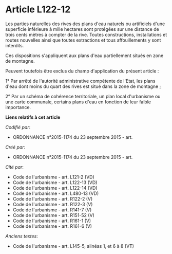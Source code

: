 # Article L122-12

Les parties naturelles des rives des plans d'eau naturels ou artificiels d'une superficie inférieure à mille hectares sont
protégées sur une distance de trois cents mètres à compter de la rive. Toutes constructions, installations et routes
nouvelles ainsi que toutes extractions et tous affouillements y sont interdits.

Ces dispositions s'appliquent aux plans d'eau partiellement situés en zone de montagne.

Peuvent toutefois être exclus du champ d'application du présent article :

1° Par arrêté de l'autorité administrative compétente de l'Etat, les plans d'eau dont moins du quart des rives est situé dans
la zone de montagne ;

2° Par un schéma de cohérence territoriale, un plan local d'urbanisme ou une carte communale, certains plans d'eau en
fonction de leur faible importance.

**Liens relatifs à cet article**

_Codifié par_:

  - ORDONNANCE n°2015-1174 du 23 septembre 2015 - art.

_Créé par_:

  - ORDONNANCE n°2015-1174 du 23 septembre 2015 - art.

_Cité par_:

  - Code de l'urbanisme - art. L121-2 (VD)
  - Code de l'urbanisme - art. L122-13 (VD)
  - Code de l'urbanisme - art. L122-14 (VD)
  - Code de l'urbanisme - art. L480-13 (VD)
  - Code de l'urbanisme - art. R122-2 (V)
  - Code de l'urbanisme - art. R122-3 (V)
  - Code de l'urbanisme - art. R141-7 (V)
  - Code de l'urbanisme - art. R151-52 (V)
  - Code de l'urbanisme - art. R161-1 (V)
  - Code de l'urbanisme - art. R161-6 (V)

_Anciens textes_:

  - Code de l'urbanisme - art. L145-5, alinéas 1, et 6 à 8 (VT)
